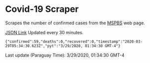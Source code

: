 # Covid-19 Scraper

Scrapes the number of confirmed cases from the [MSPBS](https://www.mspbs.gov.py/covid-19.php) web page.

[JSON Link](https://jmayalag.github.io/covid19-scrape/cases.json)
Updated every 30 minutes.
```
{"confirmed":59,"deaths":0,"recovered":0,"timestamp":"2020-03-29T05:34:30.623Z","pyt":"3/29/2020, 01:34:30 GMT-4"}
```
Last update (Paraguay Time): 3/29/2020, 01:34:30 GMT-4